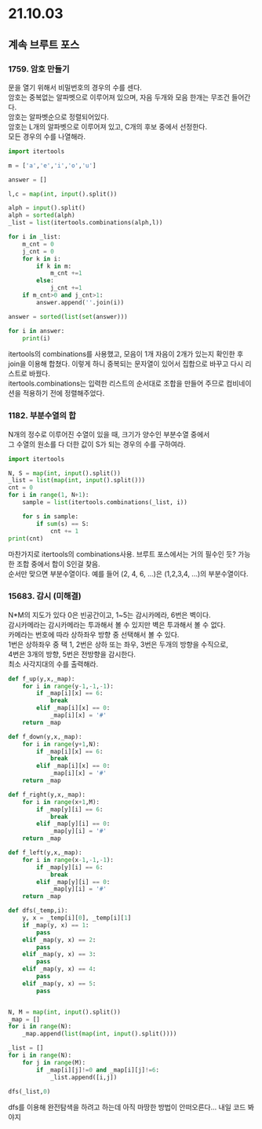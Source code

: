 # 21.10.03
## 계속 브루트 포스
### 1759. 암호 만들기
문을 열기 위해서 비밀번호의 경우의 수를 센다.  
암호는 중복없는 알파벳으로 이루어져 있으며, 자음 두개와 모음 한개는 무조건 들어간다.  
암호는 알파벳순으로 정렬되어있다.  
암호는 L개의 알파벳으로 이루어져 있고, C개의 후보 중에서 선정한다.  
모든 경우의 수를 나열해라.  
```py
import itertools

m = ['a','e','i','o','u']

answer = []

l,c = map(int, input().split())

alph = input().split()
alph = sorted(alph)
_list = list(itertools.combinations(alph,l))

for i in _list:
    m_cnt = 0
    j_cnt = 0
    for k in i:
        if k in m:
            m_cnt +=1
        else:
            j_cnt +=1
    if m_cnt>0 and j_cnt>1:
        answer.append(''.join(i))

answer = sorted(list(set(answer)))

for i in answer:
    print(i)
```
itertools의 combinations를 사용했고, 모음이 1개 자음이 2개가 있는지 확인한 후  
join을 이용해 합쳤다. 이렇게 하니 중복되는 문자열이 있어서 집합으로 바꾸고 다시 리스트로 바꿨다.  
itertools.combinations는 입력한 리스트의 순서대로 조합을 만들어 주므로 컴비네이션을 적용하기 전에 정렬해주었다.  

### 1182. 부분수열의 합
N개의 정수로 이루어진 수열이 있을 때, 크기가 양수인 부분수열 중에서  
그 수열의 원소를 다 더한 값이 S가 되는 경우의 수를 구하여라.  

```py
import itertools

N, S = map(int, input().split())
_list = list(map(int, input().split()))
cnt = 0
for i in range(1, N+1):
    sample = list(itertools.combinations(_list, i))

    for s in sample:
        if sum(s) == S:
            cnt += 1
print(cnt)
```  
마찬가지로 itertools의 combinations사용. 브루트 포스에서는 거의 필수인 듯?
가능한 조합 중에서 합이 S인걸 찾음.  
순서만 맞으면 부분수열이다. 예를 들어 (2, 4, 6, ...)은 (1,2,3,4, ...)의 부분수열이다.  

### 15683. 감시 (미해결)
N*M의 지도가 있다 0은 빈공간이고, 1~5는 감시카메라, 6번은 벽이다.  
감시카메라는 감시카메라는 투과해서 볼 수 있지만 벽은 투과해서 볼 수 없다.  
카메라는 번호에 따라 상하좌우 방향 중 선택해서 볼 수 있다.  
1번은 상하좌우 중 택 1, 2번은 상하 또는 좌우, 3번은 두개의 방향을 수직으로,  
4번은 3개의 방향, 5번은 전방향을 감시한다.  
최소 사각지대의 수를 출력해라.  
```py
def f_up(y,x,_map):
    for i in range(y-1,-1,-1):
        if _map[i][x] == 6:
            break
        elif _map[i][x] == 0:
            _map[i][x] = '#'
    return _map

def f_down(y,x,_map):
    for i in range(y+1,N):
        if _map[i][x] == 6:
            break
        elif _map[i][x] == 0:
            _map[i][x] = '#'
    return _map

def f_right(y,x,_map):
    for i in range(x+1,M):
        if _map[y][i] == 6:
            break
        elif _map[y][i] == 0:
            _map[y][i] = '#'
    return _map

def f_left(y,x,_map):
    for i in range(x-1,-1,-1):
        if _map[y][i] == 6:
            break
        elif _map[y][i] == 0:
            _map[y][i] = '#'
    return _map

def dfs(_temp,i):
    y, x = _temp[i][0], _temp[i][1]
    if _map(y, x) == 1:
        pass
    elif _map(y, x) == 2:
        pass
    elif _map(y, x) == 3:
        pass
    elif _map(y, x) == 4:
        pass
    elif _map(y, x) == 5:
        pass


N, M = map(int, input().split())
_map = []
for i in range(N):
    _map.append(list(map(int, input().split())))

_list = []
for i in range(N):
    for j in range(M):
        if _map[i][j]!=0 and _map[i][j]!=6:
            _list.append([i,j])

dfs(_list,0)
```  

dfs를 이용해 완전탐색을 하려고 하는데 아직 마땅한 방법이 안떠오른다...
내일 코드 봐야지